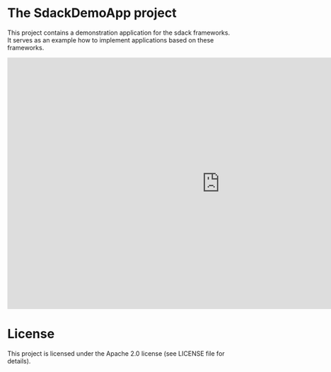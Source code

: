 # The SdackDemoApp project

This project contains a demonstration application for the sdack frameworks. It serves as an example how to implement applications based on these frameworks.

<iframe src="https://docs.google.com/presentation/d/1-BfGyMiXnBi_1WsE0YUxv-KmmjlkFRUf81YZjimEOlo/embed?start=false&loop=false&delayms=3000" frameborder="0" width="960" height="569" allowfullscreen="true" mozallowfullscreen="true" webkitallowfullscreen="true"></iframe>

# License

This project is licensed under the Apache 2.0 license (see LICENSE file for details).

